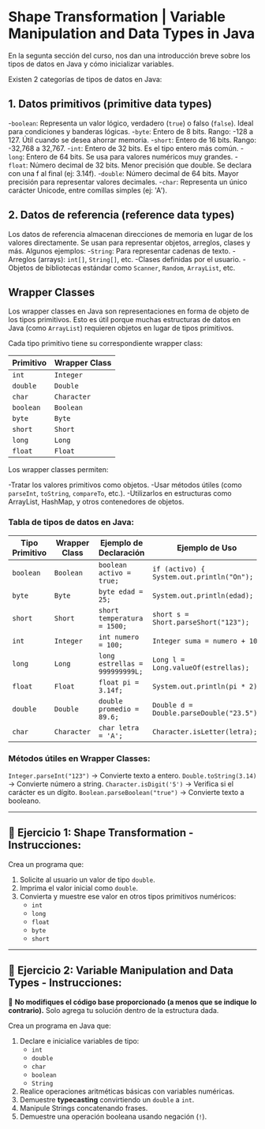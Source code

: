 # Shape Transformation | Variable Manipulation and Data Types in Java

En la segunta sección del curso, nos dan una introducción breve sobre los tipos de datos en Java y cómo inicializar variables.

Existen 2 categorías de tipos de datos en Java:

## 1. Datos primitivos (primitive data types)
   -`boolean`: Representa un valor lógico, verdadero (`true`) o falso (`false`). Ideal para condiciones y banderas lógicas.
   -`byte`: Entero de 8 bits. Rango: -128 a 127. Útil cuando se desea ahorrar memoria.
   -`short`: Entero de 16 bits. Rango: -32,768 a 32,767.
   -`int`: Entero de 32 bits. Es el tipo entero más común.
   -`long`: Entero de 64 bits. Se usa para valores numéricos muy grandes.
   -`float`: Número decimal de 32 bits. Menor precisión que double. Se declara con una f al final (ej: 3.14f).
   -`double`: Número decimal de 64 bits. Mayor precisión para representar valores decimales.
   -`char`: Representa un único carácter Unicode, entre comillas simples (ej: 'A').

## 2. Datos de referencia (reference data types)
Los datos de referencia almacenan direcciones de memoria en lugar de los valores directamente. Se usan para representar objetos, arreglos, clases y más.
Algunos ejemplos:
-`String`: Para representar cadenas de texto.
-Arreglos (arrays): `int[]`, `String[]`, etc.
-Clases definidas por el usuario.
-Objetos de bibliotecas estándar como `Scanner`, `Random`, `ArrayList`, etc.

## Wrapper Classes

Los wrapper classes en Java son representaciones en forma de objeto de los tipos primitivos. Esto es útil porque muchas estructuras de datos en Java (como `ArrayList`) requieren objetos en lugar de tipos primitivos.

Cada tipo primitivo tiene su correspondiente wrapper class:

| Primitivo | Wrapper Class |
| --------- | ------------- |
| `int`     | `Integer`     |
| `double`  | `Double`      |
| `char`    | `Character`   |
| `boolean` | `Boolean`     |
| `byte`    | `Byte`        |
| `short`   | `Short`       |
| `long`    | `Long`        |
| `float`   | `Float`       |

Los wrapper classes permiten:

-Tratar los valores primitivos como objetos.
-Usar métodos útiles (como `parseInt`, `toString`, `compareTo`, etc.).
-Utilizarlos en estructuras como ArrayList, HashMap, y otros contenedores de objetos.

### Tabla de tipos de datos en Java:

| Tipo Primitivo | Wrapper Class | Ejemplo de Declaración         | Ejemplo de Uso                              |
| -------------- | ------------- | ------------------------------ | ------------------------------------------- |
| `boolean`      | `Boolean`     | `boolean activo = true;`       | `if (activo) { System.out.println("On"); }` |
| `byte`         | `Byte`        | `byte edad = 25;`              | `System.out.println(edad);`                 |
| `short`        | `Short`       | `short temperatura = 1500;`    | `short s = Short.parseShort("123");`        |
| `int`          | `Integer`     | `int numero = 100;`            | `Integer suma = numero + 10;`               |
| `long`         | `Long`        | `long estrellas = 999999999L;` | `Long l = Long.valueOf(estrellas);`         |
| `float`        | `Float`       | `float pi = 3.14f;`            | `System.out.println(pi * 2);`               |
| `double`       | `Double`      | `double promedio = 89.6;`      | `Double d = Double.parseDouble("23.5");`    |
| `char`         | `Character`   | `char letra = 'A';`            | `Character.isLetter(letra);`                |

### Métodos útiles en Wrapper Classes:

`Integer.parseInt("123")` → Convierte texto a entero.
`Double.toString(3.14)` → Convierte número a string.
`Character.isDigit('5')` → Verifica si el carácter es un dígito.
`Boolean.parseBoolean("true")` → Convierte texto a booleano.

---

## 📌 Ejercicio 1: Shape Transformation - Instrucciones:

Crea un programa que:

1. Solicite al usuario un valor de tipo `double`.
2. Imprima el valor inicial como `double`.
3. Convierta y muestre ese valor en otros tipos primitivos numéricos:
   - `int`
   - `long`
   - `float`
   - `byte`
   - `short`

---

## 📌 Ejercicio 2: Variable Manipulation and Data Types - Instrucciones:

🧱 **No modifiques el código base proporcionado (a menos que se indique lo contrario).** Solo agrega tu solución dentro de la estructura dada.

Crea un programa en Java que:

1. Declare e inicialice variables de tipo:
   - `int`
   - `double`
   - `char`
   - `boolean`
   - `String`
2. Realice operaciones aritméticas básicas con variables numéricas.
3. Demuestre **typecasting** convirtiendo un `double` a `int`.
4. Manipule Strings concatenando frases.
5. Demuestre una operación booleana usando negación (`!`).
